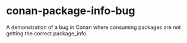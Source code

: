 # conan-package-info-bug

A demonstration of a bug in Conan where consuming packages are not getting the correct package_info.
